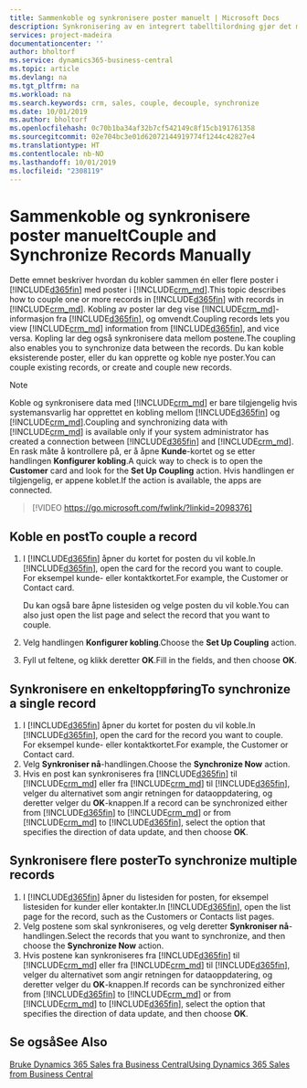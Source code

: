 ```yaml
---
title: Sammenkoble og synkronisere poster manuelt | Microsoft Docs
description: Synkronisering av en integrert tabelltilordning gjør det mulig å synkronisere data i alle poster i en tabell i Business Central og Dynamics 365 Sales-enhet som er koblet.
services: project-madeira
documentationcenter: ''
author: bholtorf
ms.service: dynamics365-business-central
ms.topic: article
ms.devlang: na
ms.tgt_pltfrm: na
ms.workload: na
ms.search.keywords: crm, sales, couple, decouple, synchronize
ms.date: 10/01/2019
ms.author: bholtorf
ms.openlocfilehash: 0c70b1ba34af32b7cf542149c8f15cb191761358
ms.sourcegitcommit: 02e704bc3e01d62072144919774f1244c42827e4
ms.translationtype: HT
ms.contentlocale: nb-NO
ms.lasthandoff: 10/01/2019
ms.locfileid: "2308119"
---
```

# <a name="couple-and-synchronize-records-manually"></a><span data-ttu-id="1ca1d-103">Sammenkoble og synkronisere poster manuelt</span><span class="sxs-lookup"><span data-stu-id="1ca1d-103">Couple and Synchronize Records Manually</span></span>
<span data-ttu-id="1ca1d-104">Dette emnet beskriver hvordan du kobler sammen én eller flere poster i [!INCLUDE[d365fin](includes/d365fin_md.md)] med poster i [!INCLUDE[crm_md](includes/crm_md.md)].</span><span class="sxs-lookup"><span data-stu-id="1ca1d-104">This topic describes how to couple one or more records in [!INCLUDE[d365fin](includes/d365fin_md.md)] with records in [!INCLUDE[crm_md](includes/crm_md.md)].</span></span> <span data-ttu-id="1ca1d-105">Kobling av poster lar deg vise [!INCLUDE[crm_md](includes/crm_md.md)]-informasjon fra [!INCLUDE[d365fin](includes/d365fin_md.md)], og omvendt.</span><span class="sxs-lookup"><span data-stu-id="1ca1d-105">Coupling records lets you view [!INCLUDE[crm_md](includes/crm_md.md)] information from [!INCLUDE[d365fin](includes/d365fin_md.md)], and vice versa.</span></span> <span data-ttu-id="1ca1d-106">Kopling lar deg også synkronisere data mellom postene.</span><span class="sxs-lookup"><span data-stu-id="1ca1d-106">The coupling also enables you to synchronize data between the records.</span></span> <span data-ttu-id="1ca1d-107">Du kan koble eksisterende poster, eller du kan opprette og koble nye poster.</span><span class="sxs-lookup"><span data-stu-id="1ca1d-107">You can couple existing records, or create and couple new records.</span></span>

> [!Note]
> <span data-ttu-id="1ca1d-108">Koble og synkronisere data med [!INCLUDE[crm_md](includes/crm_md.md)] er bare tilgjengelig hvis systemansvarlig har opprettet en kobling mellom [!INCLUDE[d365fin](includes/d365fin_md.md)] og [!INCLUDE[crm_md](includes/crm_md.md)].</span><span class="sxs-lookup"><span data-stu-id="1ca1d-108">Coupling and synchronizing data with [!INCLUDE[crm_md](includes/crm_md.md)] is available only if your system administrator has created a connection between [!INCLUDE[d365fin](includes/d365fin_md.md)] and [!INCLUDE[crm_md](includes/crm_md.md)].</span></span> <span data-ttu-id="1ca1d-109">En rask måte å kontrollere på, er å åpne **Kunde**-kortet og se etter handlingen **Konfigurer kobling**.</span><span class="sxs-lookup"><span data-stu-id="1ca1d-109">A quick way to check is to open the **Customer** card and look for the **Set Up Coupling** action.</span></span> <span data-ttu-id="1ca1d-110">Hvis handlingen er tilgjengelig, er appene koblet.</span><span class="sxs-lookup"><span data-stu-id="1ca1d-110">If the action is available, the apps are connected.</span></span>   

> [!VIDEO https://go.microsoft.com/fwlink/?linkid=2098376]

## <a name="to-couple-a-record"></a><span data-ttu-id="1ca1d-111">Koble en post</span><span class="sxs-lookup"><span data-stu-id="1ca1d-111">To couple a record</span></span>  
1.  <span data-ttu-id="1ca1d-112">I [!INCLUDE[d365fin](includes/d365fin_md.md)] åpner du kortet for posten du vil koble.</span><span class="sxs-lookup"><span data-stu-id="1ca1d-112">In [!INCLUDE[d365fin](includes/d365fin_md.md)], open the card for the record you want to couple.</span></span> <span data-ttu-id="1ca1d-113">For eksempel kunde- eller kontaktkortet.</span><span class="sxs-lookup"><span data-stu-id="1ca1d-113">For example, the Customer or Contact card.</span></span>  

    <span data-ttu-id="1ca1d-114">Du kan også bare åpne listesiden og velge posten du vil koble.</span><span class="sxs-lookup"><span data-stu-id="1ca1d-114">You can also just open the list page and select the record that you want to couple.</span></span>  

2.  <span data-ttu-id="1ca1d-115">Velg handlingen **Konfigurer kobling**.</span><span class="sxs-lookup"><span data-stu-id="1ca1d-115">Choose the **Set Up Coupling** action.</span></span>  
3.  <span data-ttu-id="1ca1d-116">Fyll ut feltene, og klikk deretter **OK**.</span><span class="sxs-lookup"><span data-stu-id="1ca1d-116">Fill in the fields, and then choose **OK**.</span></span>  

## <a name="to-synchronize-a-single-record"></a><span data-ttu-id="1ca1d-117">Synkronisere en enkeltoppføring</span><span class="sxs-lookup"><span data-stu-id="1ca1d-117">To synchronize a single record</span></span>  
1.  <span data-ttu-id="1ca1d-118">I [!INCLUDE[d365fin](includes/d365fin_md.md)] åpner du kortet for posten du vil koble.</span><span class="sxs-lookup"><span data-stu-id="1ca1d-118">In [!INCLUDE[d365fin](includes/d365fin_md.md)], open the card for the record you want to couple.</span></span> <span data-ttu-id="1ca1d-119">For eksempel kunde- eller kontaktkortet.</span><span class="sxs-lookup"><span data-stu-id="1ca1d-119">For example, the Customer or Contact card.</span></span>  
2.  <span data-ttu-id="1ca1d-120">Velg **Synkroniser nå**-handlingen.</span><span class="sxs-lookup"><span data-stu-id="1ca1d-120">Choose the **Synchronize Now** action.</span></span>  
3.  <span data-ttu-id="1ca1d-121">Hvis en post kan synkroniseres fra [!INCLUDE[d365fin](includes/d365fin_md.md)] til [!INCLUDE[crm_md](includes/crm_md.md)] eller fra [!INCLUDE[crm_md](includes/crm_md.md)] til [!INCLUDE[d365fin](includes/d365fin_md.md)], velger du alternativet som angir retningen for dataoppdatering, og deretter velger du **OK**-knappen.</span><span class="sxs-lookup"><span data-stu-id="1ca1d-121">If a record can be synchronized either from [!INCLUDE[d365fin](includes/d365fin_md.md)] to [!INCLUDE[crm_md](includes/crm_md.md)] or from [!INCLUDE[crm_md](includes/crm_md.md)] to [!INCLUDE[d365fin](includes/d365fin_md.md)], select the option that specifies the direction of data update, and then choose **OK**.</span></span>  

## <a name="to-synchronize-multiple-records"></a><span data-ttu-id="1ca1d-122">Synkronisere flere poster</span><span class="sxs-lookup"><span data-stu-id="1ca1d-122">To synchronize multiple records</span></span>  
1.  <span data-ttu-id="1ca1d-123">I [!INCLUDE[d365fin](includes/d365fin_md.md)] åpner du listesiden for posten, for eksempel listesiden for kunder eller kontakter.</span><span class="sxs-lookup"><span data-stu-id="1ca1d-123">In [!INCLUDE[d365fin](includes/d365fin_md.md)], open the list page for the record, such as the Customers or Contacts list pages.</span></span>  
2.  <span data-ttu-id="1ca1d-124">Velg postene som skal synkroniseres, og velg deretter **Synkroniser nå**-handlingen.</span><span class="sxs-lookup"><span data-stu-id="1ca1d-124">Select the records that you want to synchronize, and then choose the **Synchronize Now** action.</span></span>  
3.  <span data-ttu-id="1ca1d-125">Hvis postene kan synkroniseres fra [!INCLUDE[d365fin](includes/d365fin_md.md)] til [!INCLUDE[crm_md](includes/crm_md.md)] eller fra [!INCLUDE[crm_md](includes/crm_md.md)] til [!INCLUDE[d365fin](includes/d365fin_md.md)], velger du alternativet som angir retningen for dataoppdatering, og deretter velger du **OK**-knappen.</span><span class="sxs-lookup"><span data-stu-id="1ca1d-125">If records can be synchronized either from [!INCLUDE[d365fin](includes/d365fin_md.md)] to [!INCLUDE[crm_md](includes/crm_md.md)] or from [!INCLUDE[crm_md](includes/crm_md.md)] to [!INCLUDE[d365fin](includes/d365fin_md.md)], select the option that specifies the direction of data update, and then choose **OK**.</span></span>  

## <a name="see-also"></a><span data-ttu-id="1ca1d-126">Se også</span><span class="sxs-lookup"><span data-stu-id="1ca1d-126">See Also</span></span>  
[<span data-ttu-id="1ca1d-127">Bruke Dynamics 365 Sales fra Business Central</span><span class="sxs-lookup"><span data-stu-id="1ca1d-127">Using Dynamics 365 Sales from Business Central</span></span>](marketing-integrate-dynamicscrm.md)
